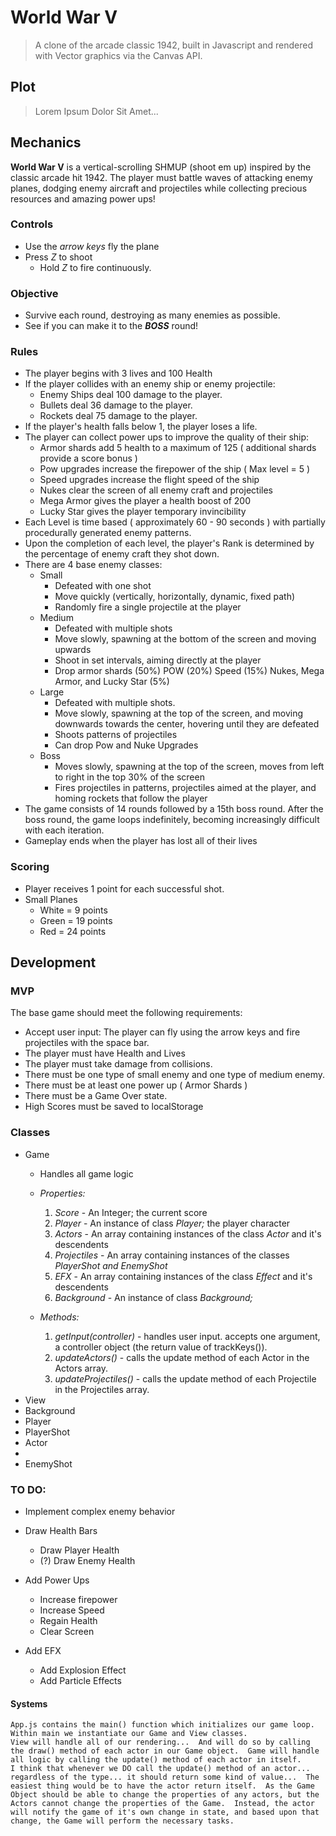 # World War V

> A clone of the arcade classic 1942, built in Javascript and rendered with Vector graphics via the Canvas API.

## Plot

> Lorem Ipsum Dolor Sit Amet...

## Mechanics

**World War V** is a vertical-scrolling SHMUP (shoot em up) inspired by the classic arcade hit 1942.  The player must battle waves of attacking enemy planes, dodging enemy aircraft and projectiles while collecting precious resources and amazing power ups!

### Controls

- Use the *arrow keys* fly the plane
- Press *Z* to shoot
    - Hold *Z* to fire continuously.

### Objective

- Survive each round, destroying as many enemies as possible.
- See if you can make it to the ***BOSS*** round!

### Rules

- The player begins with 3 lives and 100 Health
- If the player collides with an enemy ship or enemy projectile:
    - Enemy Ships deal 100 damage to the player.
    - Bullets deal 36 damage to the player.
    - Rockets deal 75 damage to the player.
- If the player's health falls below 1, the player loses a life.
- The player can collect power ups to improve the quality of their ship:
    - Armor shards add 5 health to a maximum of 125 ( additional shards provide a score bonus )
    - Pow upgrades increase the firepower of the ship ( Max level = 5 )
    - Speed upgrades increase the flight speed of the ship
    - Nukes clear the screen of all enemy craft and projectiles
    - Mega Armor gives the player a health boost of 200
    - Lucky Star gives the player temporary invincibility
- Each Level is time based ( approximately 60 - 90 seconds ) with partially procedurally generated enemy patterns.
- Upon the completion of each level, the player's Rank is determined by the percentage of enemy craft they shot down.
- There are 4 base enemy classes:
    - Small
        - Defeated with one shot
        - Move quickly (vertically, horizontally, dynamic, fixed path)
        - Randomly fire a single projectile at the player
    - Medium
        - Defeated with multiple shots
        - Move slowly, spawning at the bottom of the screen and moving upwards
        - Shoot in set intervals, aiming directly at the player
        - Drop armor shards (50%) POW (20%) Speed (15%) Nukes, Mega Armor, and Lucky Star (5%)
    - Large
        - Defeated with multiple shots.
        - Move slowly, spawning at the top of the screen, and moving downwards towards the center, hovering until they are defeated
        - Shoots patterns of projectiles
        - Can drop Pow and Nuke Upgrades
    - Boss
        - Moves slowly, spawning at the top of the screen, moves from left to right in the top 30% of the screen
        - Fires projectiles in patterns, projectiles aimed at the player, and homing rockets that follow the player
- The game consists of 14 rounds followed by a 15th boss round.  After the boss round, the game loops indefinitely, becoming increasingly difficult with each iteration.
- Gameplay ends when the player has lost all of their lives

### Scoring

- Player receives 1 point for each successful shot.
- Small Planes
    - White = 9 points
    - Green = 19 points
    - Red = 24 points

## Development

### MVP

The base game should meet the following requirements:

- Accept user input: The player can fly using the arrow keys and fire projectiles with the space bar.
- The player must have Health and Lives
- The player must take damage from collisions.
- There must be one type of small enemy and one type of medium enemy.
- There must be at least one power up ( Armor Shards )
- There must be a Game Over state.
- High Scores must be saved to localStorage

### Classes

- Game
    - Handles all game logic
    - *Properties:*
        1. *Score* - An Integer; the current score
        1. *Player* - An instance of class *Player;* the player character
        1. *Actors* - An array containing instances of the class *Actor* and it's descendents
        1. *Projectiles* - An array containing instances of the classes *PlayerShot and EnemyShot*
        1. *EFX* - An array containing instances of the class *Effect* and it's descendents
        1. *Background* - An instance of class *Background;*
        
    - *Methods:*
        1. *getInput(controller)* - handles user input.  accepts one argument, a controller object (the return value of trackKeys()).
        2. *updateActors()* - calls the update method of each Actor in the Actors array.
        1. *updateProjectiles()* - calls the update method of each Projectile in the Projectiles array.
- View
- Background
- Player
- PlayerShot
- Actor
- 
- EnemyShot
### TO DO:

- Implement complex enemy behavior

- Draw Health Bars
    - Draw Player Health
    - (?) Draw Enemy Health

- Add Power Ups
    - Increase firepower
    - Increase Speed
    - Regain Health
    - Clear Screen

- Add EFX
    - Add Explosion Effect
    - Add Particle Effects

#### Systems

    App.js contains the main() function which initializes our game loop.  Within main we instantiate our Game and View classes.
    View will handle all of our rendering...  And will do so by calling the draw() method of each actor in our Game object.  Game will handle all logic by calling the update() method of each actor in itself.
    I think that whenever we DO call the update() method of an actor... regardless of the type... it should return some kind of value...  The easiest thing would be to have the actor return itself.  As the Game Object should be able to change the properties of any actors, but the Actors cannot change the properties of the Game.  Instead, the actor will notify the game of it's own change in state, and based upon that change, the Game will perform the necessary tasks.